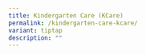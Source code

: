 ```yaml
---
title: Kindergarten Care (KCare)
permalink: /kindergarten-care-kcare/
variant: tiptap
description: ""
---
```

